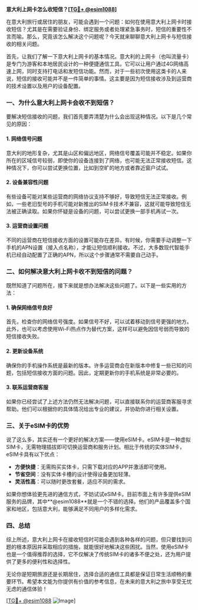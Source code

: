 **意大利上网卡怎么收短信？[[TG💪+ @esim1088](https://t.me/s/esim1088)]**

在意大利旅行或居住的朋友，可能会遇到一个问题：如何在使用意大利上网卡时接收短信？尤其是在需要验证身份、绑定服务或者处理紧急事务时，短信的重要性不言而喻。那么，究竟该怎么解决这个问题呢？今天就来聊聊意大利上网卡与短信接收的相关问题。

首先，让我们了解一下意大利上网卡的基本情况。意大利的上网卡（也叫流量卡）是专门为游客和本地居民设计的一种便捷通信工具。它可以让用户通过4G网络高速上网，同时支持打电话和发短信功能。然而，对于一些初次使用这类卡的人来说，短信的接收可能并不是一件简单的事情。这主要是因为短信接收涉及到运营商的技术设置以及用户的设备配置。

### 一、为什么意大利上网卡会收不到短信？

要解决短信接收的问题，我们首先要弄清楚为什么会出现这种情况。以下是几个常见的原因：

#### 1. 网络信号问题

意大利的地形复杂，尤其是山区和偏远地区，网络信号覆盖可能并不稳定。如果你所在的区域信号较弱，即使你的设备连接到了网络，也可能无法正常接收短信。这种情况下，你可以尝试更换位置，比如到空旷的地方或者靠近窗户试试。

#### 2. 设备兼容性问题

有些设备可能对某些运营商的网络协议支持不够好，导致短信无法正常接收。例如，一些老旧型号的手机可能对新推出的SIM卡技术不兼容，这就可能导致短信无法被正确读取。如果你怀疑是设备的问题，可以尝试更换一部手机再试一次。

#### 3. 运营商设置问题

不同的运营商在短信接收方面的设置可能存在差异。有时候，你需要手动调整一下手机的APN设置（接入点名称），才能让短信顺利接收。不过，大多数现代智能手机已经自动配置了正确的APN，所以这个步骤通常不需要自己动手。

### 二、如何解决意大利上网卡收不到短信的问题？

既然知道了问题所在，接下来就是想办法解决这些问题了。以下是一些实用的方法：

#### 1. 确保网络信号良好

首先，检查你的网络信号强度。如果信号不好，可以试着移动到信号更强的地方。此外，也可以考虑使用Wi-Fi热点作为替代方案，这样可以避免因信号弱而导致的短信接收失败。

#### 2. 更新设备系统

确保你的手机操作系统是最新的版本。许多运营商会在新版本中修复一些已知的问题，包括短信接收方面的问题。因此，定期更新你的手机系统是非常必要的。

#### 3. 联系运营商客服

如果你已经尝试了上述方法仍然无法解决问题，可以直接联系你的运营商客服寻求帮助。他们可以根据你的具体情况给出专业的建议，并协助你进行相关设置。

### 三、关于eSIM卡的优势

说了这么多，其实还有一个更好的解决方案——使用eSIM卡。eSIM卡是一种虚拟SIM卡，无需物理插拔即可切换运营商和服务计划。相比于传统的实体SIM卡，eSIM卡具有以下优点：

- **方便快捷**：无需购买实体卡，只需下载对应的APP并激活即可使用。
- **节省空间**：没有实体卡槽的设计使得设备更加轻薄。
- **灵活性高**：可以随时更改套餐，适应不同的需求。

如果你想体验更先进的通信方式，不妨试试eSIM卡。目前市面上有许多提供eSIM服务的品牌，其中**@esim1088**就是一个不错的选择。他们的产品覆盖多个国家和地区，包括意大利，能够满足不同用户的多样化需求。

### 四、总结

综上所述，意大利上网卡在接收短信时可能会遇到各种各样的问题，但只要找到问题的根本原因并采取相应的措施，就能很好地解决这些困扰。当然，使用eSIM卡也是一个值得推荐的选择，它不仅解决了传统SIM卡的诸多不便之处，还为用户提供了更多的便利性和选择性。

无论你是短期旅游还是长期居住，选择合适的通信工具都是保证日常生活顺畅的重要环节。希望本文能为你提供有价值的参考信息，在未来的意大利之旅中享受无忧无虑的通信体验！

[[TG💪+ @esim1088](https://t.me/s/esim1088) ![Image](https://i.postimg.cc/4NQfJmqS/Snipaste-2025-05-13-00-14-12.png)]